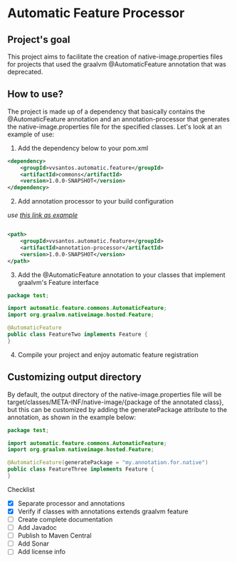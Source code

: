 # Automatic Feature Processor

## Project's goal

This project aims to facilitate the creation of native-image.properties files for projects that used the graalvm @AutomaticFeature annotation that was deprecated.

## How to use?

The project is made up of a dependency that basically contains the @AutomaticFeature annotation and an annotation-processor that generates the native-image.properties file for the specified classes. Let's look at an example of use:

1. Add the dependency below to your pom.xml

```xml
<dependency>
    <groupId>vvsantos.automatic.feature</groupId>
    <artifactId>commons</artifactId>
    <version>1.0.0-SNAPSHOT</version>
</dependency>
```

2. Add annotation processor to your build configuration

_use [this link as example](https://maven.apache.org/plugins/maven-compiler-plugin/compile-mojo.html#annotationProcessorPaths)_

```xml

<path>
    <groupId>vvsantos.automatic.feature</groupId>
    <artifactId>annotation-processor</artifactId>
    <version>1.0.0-SNAPSHOT</version>
</path>
```

3. Add the @AutomaticFeature annotation to your classes that implement graalvm's Feature interface

```java
package test;

import automatic.feature.commons.AutomaticFeature;
import org.graalvm.nativeimage.hosted.Feature;

@AutomaticFeature
public class FeatureTwo implements Feature {
}
```

4. Compile your project and enjoy automatic feature registration

## Customizing output directory

By default, the output directory of the native-image.properties file will be target/classes/META-INF/native-image/{package of the annotated class}, but this can be customized by adding the generatePackage attribute to the annotation, as shown in the example below:

```java
package test;

import automatic.feature.commons.AutomaticFeature;
import org.graalvm.nativeimage.hosted.Feature;

@AutomaticFeature(generatePackage = "my.annotation.for.native")
public class FeatureThree implements Feature {
}
```

Checklist

- [x] Separate processor and annotations
- [x] Verify if classes with annotations extends graalvm feature
- [ ] Create complete documentation
- [ ] Add Javadoc
- [ ] Publish to Maven Central
- [ ] Add Sonar 
- [ ] Add license info